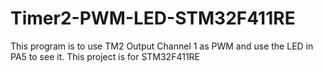 # Timer2-PWM-LED-STM32F411RE
This program is to use TM2 Output Channel 1 as PWM and use the LED in PA5 to see it. This project is for STM32F411RE
